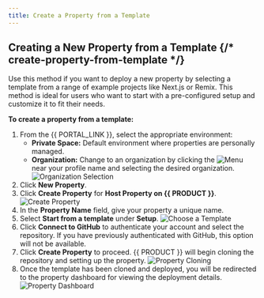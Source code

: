 ```yaml
---
title: Create a Property from a Template
---
```


## Creating a New Property from a Template {/* create-property-from-template */}

Use this method if you want to deploy a new property by selecting a template from a range of example projects like Next.js or Remix. This method is ideal for users who want to start with a pre-configured setup and customize it to fit their needs.

**To create a property from a template:**

1.  From the {{ PORTAL_LINK }}, select the appropriate environment:
    - **Private Space:** Default environment where properties are personally managed.
    - **Organization:** Change to an organization by clicking the <Image inline src="/images/v7/icons/menu-up-down.png" alt="Menu" /> near your profile name and selecting the desired organization.
      ![Organization Selection](/images/v7/basics/team-selection.png)
2.  Click **New Property**.
3.  Click **Create Property** for **Host Property on {{ PRODUCT }}**.
    ![Create Property](/images/v7/basics/property-create-host-property-on-edgio.png)
4.  In the **Property Name** field, give your property a unique name.
5.  Select **Start from a template** under **Setup**.
    ![Choose a Template](/images/v7/basics/property-new-from-template.png)
6.  Click **Connect to GitHub** to authenticate your account and select the repository.
    <Tip>
      If you have previously authenticated with GitHub, this option will not be
      available.
    </Tip>
7.  Click **Create Property** to proceed. {{ PRODUCT }} will begin cloning the repository and setting up the property.
    ![Property Cloning](/images/v7/basics/property-new-from-template-preparing.png)
8.  Once the template has been cloned and deployed, you will be redirected to the property dashboard for viewing the deployment details.
    ![Property Dashboard](/images/v7/basics/property-new-from-template-complete.png)
